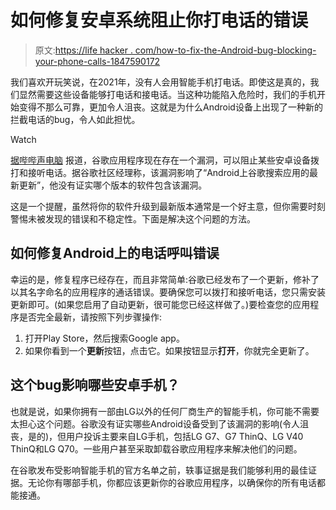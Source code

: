 # 如何修复安卓系统阻止你打电话的错误

> 原文:[https://life hacker . com/how-to-fix-the-Android-bug-blocking-your-phone-calls-1847590172](https://lifehacker.com/how-to-fix-the-android-bug-blocking-your-phone-calls-1847590172)

我们喜欢开玩笑说，在2021年，没有人会用智能手机打电话。即使这是真的，我们显然需要这些设备能够打电话和接电话。当这种功能陷入危险时，我们的手机开始变得不那么可靠，更加令人沮丧。这就是为什么Android设备上出现了一种新的拦截电话的bug，令人如此担忧。

Watch

[据哔哔声电脑](https://www.bleepingcomputer.com/news/google/google-app-bug-blocks-android-users-from-receiving-making-calls/) 报道，谷歌应用程序现在存在一个漏洞，可以阻止某些安卓设备拨打和接听电话。据谷歌社区经理称，该漏洞影响了“Android上谷歌搜索应用的最新更新”，他没有证实哪个版本的软件包含该漏洞。

这是一个提醒，虽然将你的软件升级到最新版本通常是一个好主意，但你需要时刻警惕未被发现的错误和不稳定性。下面是解决这个问题的方法。

## 如何修复Android上的电话呼叫错误

幸运的是，修复程序已经存在，而且非常简单:谷歌已经发布了一个更新，修补了以其名字命名的应用程序的通话错误。要确保您可以拨打和接听电话，您只需安装更新即可。(如果您启用了自动更新，很可能您已经这样做了。)要检查您的应用程序是否完全最新，请按照下列步骤操作:

1.  打开Play Store，然后搜索Google app。
2.  如果你看到一个**更新**按钮，点击它。如果按钮显示**打开**，你就完全更新了。

## 这个bug影响哪些安卓手机？

也就是说，如果你拥有一部由LG以外的任何厂商生产的智能手机，你可能不需要太担心这个问题。谷歌没有证实哪些Android设备受到了该漏洞的影响(令人沮丧，是的)，但用户投诉主要来自LG手机，包括LG G7、G7 ThinQ、LG V40 ThinQ和LG Q70。一些用户甚至采取卸载谷歌应用程序来解决他们的问题。

在谷歌发布受影响智能手机的官方名单之前，轶事证据是我们能够利用的最佳证据。无论你有哪部手机，你都应该更新你的谷歌应用程序，以确保你的所有电话都能接通。